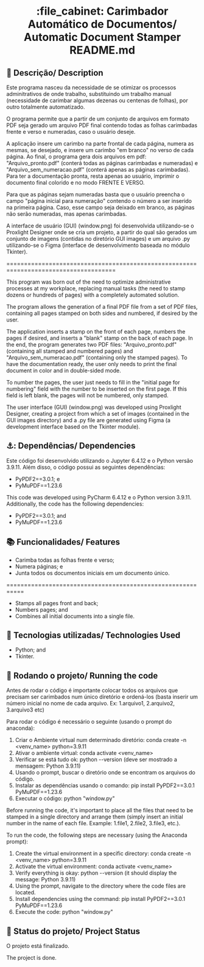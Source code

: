 <h1 align="center">:file_cabinet: Carimbador Automático de Documentos/ Automatic Document Stamper README.md</h1>

## :memo: Descrição/ Description
Este programa nasceu da necessidade de se otimizar os processos adminitrativos de onde trabalho, substituindo um trabalho manual (necessidade de carimbar algumas dezenas ou centenas de folhas), por outro totalmente automatizado.  

O programa permite que a partir de um conjunto de arquivos em formato PDF seja gerado um arquivo PDF final contendo todas as folhas carimbadas frente e verso e numeradas, caso o usuário deseje. 

A aplicação insere um carimbo na parte frontal de cada página, numera as mesmas, se desejado, e insere um carimbo "em branco" no verso de cada página. Ao final, o programa gera  dois arquivos em pdf: "Arquivo_pronto.pdf" (conterá todas as páginas carimbadas e numeradas) e "Arquivo_sem_numeracao.pdf" (conterá apenas as páginas carimbadas). Para ter a documentação pronta, resta apenas ao usuário, imprimir o documento final colorido e no modo FRENTE E VERSO. 

Para que as páginas sejam numeradas basta que o usuário preencha o campo "página inicial para numeração" contendo o número a ser inserido na primeira página. Caso, esse campo seja deixado em branco, as páginas não serão numeradas, mas apenas carimbadas.

A interface de usuário (GUI) (window.png) foi desenvolvida utilizando-se o Proxlight Designer onde se cria um projeto, a partir do qual são gerados um conjunto de imagens (contidas no diretório GUI images) e um arquivo .py utilizando-se o Figma (interface de desenvolvimento baseada no módulo Tkinter). 

=====================================================================================

This program was born out of the need to optimize administrative processes at my workplace, replacing manual tasks (the need to stamp dozens or hundreds of pages) with a completely automated solution.

The program allows the generation of a final PDF file from a set of PDF files, containing all pages stamped on both sides and numbered, if desired by the user.

The application inserts a stamp on the front of each page, numbers the pages if desired, and inserts a "blank" stamp on the back of each page. In the end, the program generates two PDF files: "Arquivo_pronto.pdf" (containing all stamped and numbered pages) and "Arquivo_sem_numeracao.pdf" (containing only the stamped pages). To have the documentation ready, the user only needs to print the final document in color and in double-sided mode.

To number the pages, the user just needs to fill in the "initial page for numbering" field with the number to be inserted on the first page. If this field is left blank, the pages will not be numbered, only stamped.

The user interface (GUI) (window.png) was developed using Proxlight Designer, creating a project from which a set of images (contained in the GUI images directory) and a .py file are generated using Figma (a development interface based on the Tkinter module).

## ⚓: Dependências/ Dependencies
Este código foi desenvolvido utilizando o Jupyter 6.4.12 e o Python versão 3.9.11. Além disso, o código possui as seguintes dependências: 
* PyPDF2==3.0.1; e
* PyMuPDF==1.23.6

This code was developed using PyCharm 6.4.12 e o Python version 3.9.11. Additionally, the code has the following dependencies:
* PyPDF2==3.0.1; and
* PyMuPDF==1.23.6

## :books: Funcionalidades/ Features
* Carimba todas as folhas frente e verso;
* Numera páginas; e
* Junta todos os documentos iniciais em um documento único.
  
===========================================================
* Stamps all pages front and back;
* Numbers pages; and
* Combines all initial documents into a single file.
 
## :wrench: Tecnologias utilizadas/ Technologies Used
* Python; and
* Tkinter.
  

## :rocket: Rodando o projeto/ Running the code
Antes de rodar o código é importante colocar todos os arquivos que precisam ser carimbados num único diretório e ordená-los (basta inserir um número inicial no nome de cada arquivo. Ex: 1.arquivo1, 2.arquivo2, 3.arquivo3 etc)

Para rodar o código é necessário o seguinte (usando o prompt do anaconda):
1) Criar o Ambiente virtual num determinado diretório: conda create -n <venv_name> python=3.9.11
2) Ativar o ambiente virtual: conda activate <venv_name>
3) Verificar se está tudo ok: python --version (deve ser mostrado a mensagem: Python 3.9.11)
4) Usando o prompt, buscar o diretório onde se encontram os arquivos do código.
5) Instalar as dependências usando o comando: pip install PyPDF2==3.0.1 PyMuPDF==1.23.6
6) Executar o código: python "window.py"

Before running the code, it's important to place all the files that need to be stamped in a single directory and arrange them (simply insert an initial number in the name of each file. Example: 1.file1, 2.file2, 3.file3, etc.).

To run the code, the following steps are necessary (using the Anaconda prompt):

1) Create the virtual environment in a specific directory: conda create -n <venv_name> python=3.9.11
2) Activate the virtual environment: conda activate <venv_name>
3) Verify everything is okay: python --version (it should display the message: Python 3.9.11)
4) Using the prompt, navigate to the directory where the code files are located.
5) Install dependencies using the command: pip install PyPDF2==3.0.1 PyMuPDF==1.23.6
6) Execute the code: python "window.py"

## :dart: Status do projeto/ Project Status
O projeto está finalizado.

The project is done.   
